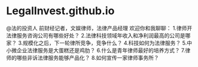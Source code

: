 # LegalInvest.github.io
@法的投资人
前财经记者，文娱律师，法律产品经理
欢迎你和我聊聊：
1.律师开法律服务咨询公司有哪些好处？
2.法律科技领域年收入和净利润最高的公司是哪家？
3.规模化之后，下一轮律所竞争，竞争什么？
4.科技如何为法律服务？
5.中小微企业法律服务是大蛋糕还是鸡肋？
6.什么是青年律师最好的培养方式？
7.律师的哪些非诉法律服务能够产品化？
8.如何宣传一家律师事务所？

